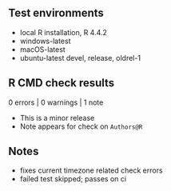 ## Test environments

* local R installation, R 4.4.2
* windows-latest
* macOS-latest
* ubuntu-latest devel, release, oldrel-1

## R CMD check results

0 errors | 0 warnings | 1 note

* This is a minor release
* Note appears for check on `Authors@R`

## Notes

* fixes current timezone related check errors
* failed test skipped; passes on ci

